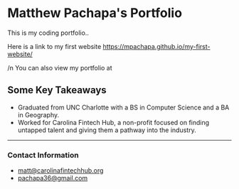# Matthew Pachapa's Portfolio

This is my coding portfolio..

Here is a link to my first website https://mpachapa.github.io/my-first-website/

/n You can also view my portfolio at 

## Some Key Takeaways 
- Graduated from UNC Charlotte with a BS in Computer Science and a BA in Geography.
- Worked for Carolina Fintech Hub, a non-profit focused on finding untapped talent and giving them a pathway into the industry.

---
### Contact Information
- matt@carolinafintechhub.org
- pachapa36@gmail.com
